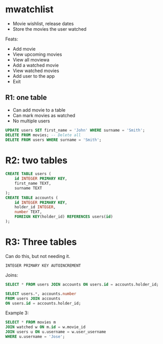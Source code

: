 # mwatchlist

* Movie wishlist, release dates
* Store the movies the user watched 

Feats: 

* Add movie 
* View upcoming movies 
* View all moviewa 
* Add a watched movie 
* View watched movies 
* Add user to the app 
* Exit  

## R1: one table 

* Can add movie to a table
* Can mark movies as watched 
* No multiple users 

```sql
UPDATE users SET first_name = 'John' WHERE surname = 'Smith';
DELETE FROM movies; -- Delete all
DELETE FROM users WHERE surname = 'Smith';
```

# R2: two tables 

```sql 
CREATE TABLE users (
    id INTEGER PRIMARY KEY,
    first_name TEXT,
    surname TEXT
);
CREATE TABLE accounts (
    id INTEGER PRIMARY KEY,
    holder_id INTEGER,
    number TEXT,
    FOREIGN KEY(holder_id) REFERENCES users(id)
);
```

# R3: Three tables 

Can do this, but not needing it. 
```
INTEGER PRIMARY KEY AUTOINCREMENT
```
Joins: 
```sql
SELECT * FROM users JOIN accounts ON users.id = accounts.holder_id;

SELECT users.*, accounts.number
FROM users JOIN accounts 
ON users.id = accounts.holder_id;
```

Example 3: 

```sql
SELECT * FROM movies m 
JOIN watched w ON m.id = w.movie_id
JOIN users u ON u.username = w.user_username
WHERE u.username = 'Jose';
```

